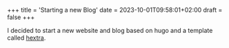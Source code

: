 +++
title = 'Starting a new Blog'
date = 2023-10-01T09:58:01+02:00
draft = false
+++


I decided to start a new website and blog based on hugo and a template called [hextra](https://github.com/imfing/hextra). 
